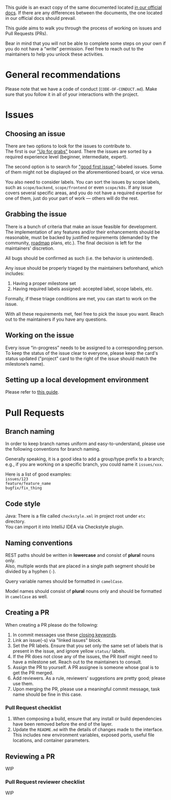 This guide is an exact copy of the same documented located [in our official docs](https://docs.kafka-ui.provectus.io/development/contributing). If there are any differences between the documents, the one located in our official docs should prevail.

This guide aims to walk you through the process of working on issues and Pull Requests (PRs).

Bear in mind that you will not be able to complete some steps on your own if you do not have a “write” permission. Feel free to reach out to the maintainers to help you unlock these activities.

# General recommendations

Please note that we have a code of conduct (`CODE-OF-CONDUCT.md`). Make sure that you follow it in all of your interactions with the project.

# Issues

## Choosing an issue

There are two options to look for the issues to contribute to. <br/>
The first is our ["Up for grabs"](https://github.com/provectus/kafka-ui/projects/11) board. There the issues are sorted by a required experience level (beginner, intermediate, expert).

The second option is to search for ["good first issue"](https://github.com/provectus/kafka-ui/issues?q=is%3Aissue+is%3Aopen+label%3A%22good+first+issue%22)-labeled issues. Some of them might not be displayed on the aforementioned board, or vice versa.

You also need to consider labels. You can sort the issues by scope labels, such as `scope/backend`, `scope/frontend` or even `scope/k8s`. If any issue covers several specific areas, and you do not have a required expertise for one of them, just do your part of work — others will do the rest.

## Grabbing the issue

There is a bunch of criteria that make an issue feasible for development. <br/>
The implementation of any features and/or their enhancements should be reasonable, must be backed by justified requirements (demanded by the community, [roadmap](https://docs.kafka-ui.provectus.io/project/roadmap) plans, etc.). The final decision is left for the maintainers' discretion.

All bugs should be confirmed as such (i.e. the behavior is unintended).

Any issue should be properly triaged by the maintainers beforehand, which includes:
1. Having a proper milestone set
2. Having required labels assigned: accepted label, scope labels, etc.

Formally, if these triage conditions are met, you can start to work on the issue.

With all these requirements met, feel free to pick the issue you want. Reach out to the maintainers if you have any questions.

## Working on the issue

Every issue “in-progress” needs to be assigned to a corresponding person.
To keep the status of the issue clear to everyone, please keep the card's status updated ("project" card to the right of the issue should match the milestone’s name).

## Setting up a local development environment

Please refer to [this guide](https://docs.kafka-ui.provectus.io/development/contributing).

# Pull Requests

## Branch naming

In order to keep branch names uniform and easy-to-understand, please use the following conventions for branch naming.

Generally speaking, it is a good idea to add a group/type prefix to a branch; e.g.,
if you are working on a specific branch, you could name it `issues/xxx`.

Here is a list of good examples:<br/>
`issues/123`<br/>
`feature/feature_name`<br/>
`bugfix/fix_thing`<br/>

## Code style

Java: There is a file called `checkstyle.xml` in project root under `etc` directory.<br/>
You can import it into IntelliJ IDEA via Checkstyle plugin.

## Naming conventions

REST paths should be written in **lowercase** and consist of **plural** nouns only.<br/>
Also, multiple words that are placed in a single path segment should be divided by a hyphen (`-`).<br/>

Query variable names should be formatted in `camelCase`.

Model names should consist of **plural** nouns only and should be formatted in `camelCase` as well.

## Creating a PR

When creating a PR please do the following:
1. In commit messages use these [closing keywords](https://docs.github.com/en/issues/tracking-your-work-with-issues/linking-a-pull-request-to-an-issue#linking-a-pull-request-to-an-issue-using-a-keyword).
2. Link an issue(-s) via "linked issues" block.
3. Set the PR labels. Ensure that you set only the same set of labels that is present in the issue, and ignore yellow `status/` labels.
4. If the PR does not close any of the issues, the PR itself might need to have a milestone set. Reach out to the maintainers to consult.
5. Assign the PR to yourself. A PR assignee is someone whose goal is to get the PR merged.
6. Add reviewers. As a rule, reviewers' suggestions are pretty good; please use them.
7. Upon merging the PR, please use a meaningful commit message, task name should be fine in this case.

### Pull Request checklist

1. When composing a build, ensure that any install or build dependencies have been removed before the end of the layer.
2. Update the `README.md` with the details of changes made to the interface. This includes new environment variables, 
exposed ports, useful file locations, and container parameters.

## Reviewing a PR

WIP

### Pull Request reviewer checklist

WIP
